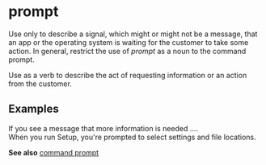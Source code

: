 # prompt

Use
only to describe a signal, which might or might not be a
message, that an app or the operating system is waiting for the customer
to take some action. In general, restrict the use of *prompt* as a noun to the command prompt.

Use as a verb to describe the act of requesting information or an action from the customer.

## Examples

If you see a message that more information is needed ....  
When you run Setup, you're prompted to select settings and file locations.

**See also**  [command prompt](../c/command-prompt.md)
